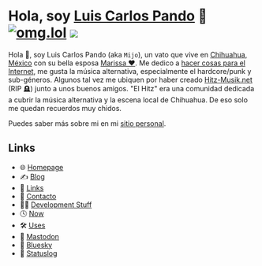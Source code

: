 # Hola, soy [Luis Carlos Pando](https://luiscarlospando.com) 👋 [![omg.lol](https://omg.8bitsqu.id/?user=mijo)](https://mijo.omg.lol) ![](https://dcbadge.limes.pink/api/shield/86571896581132288?style=flat&theme=discord-inverted)

Hola 👋, soy Luis Carlos Pando (aka `Mijo`), un vato que vive en [Chihuahua, México](https://es.wikipedia.org/wiki/Chihuahua_(Chihuahua)) con su bella esposa [Marissa ❤️](https://www.instagram.com/primitivegirl). Me dedico a [hacer cosas para el Internet](https://github.com/luiscarlospando), me gusta la música alternativa, especialmente el hardcore/punk y sub-géneros. Algunos tal vez me ubiquen por haber creado [Hitz-Musik.net](https://hitz-musik.net) (RIP 🪦) junto a unos buenos amigos. "El Hitz" era una comunidad dedicada a cubrir la música alternativa y la escena local de Chihuahua. De eso solo me quedan recuerdos muy chidos.

Puedes saber más sobre mi en mi [sitio personal](https://luiscarlospando.com).

## Links

- 🌐 [Homepage](https://luiscarlospando.com/)
- ✍️ [Blog](https://blog.luiscarlospando.com/)
- 🔗 [Links](https://luiscarlospando.com/links)
- 🪪 [Contacto](https://luiscarlospando.com/contacto)
- 🧑‍💻 [Development Stuff](https://luiscarlospando.com/developer)
- 🕓 [Now](https://luiscarlospando.com/now)
- 🛠️ [Uses](https://luiscarlospando.com/uses)
- 🐘 [Mastodon](https://social.lol/@mijo)
- 🦋 [Bluesky](https://bsky.app/profile/luiscarlospando.com)
- 💖 [Statuslog](https://mijo.status.lol/)

<!--
**luiscarlospando/luiscarlospando** is a ✨ _special_ ✨ repository because its `README.md` (this file) appears on your GitHub profile.

Here are some ideas to get you started:

- 🔭 I’m currently working on ...
- 🌱 I’m currently learning ...
- 👯 I’m looking to collaborate on ...
- 🤔 I’m looking for help with ...
- 💬 Ask me about ...
- 📫 How to reach me: ...
- 😄 Pronouns: ...
- ⚡ Fun fact: ...
-->

